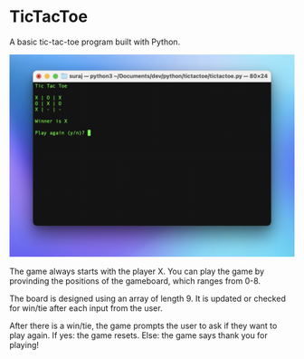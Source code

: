 # TicTacToe
A basic tic-tac-toe program built with Python.

![Preview of the game](preview.png)

The game always starts with the player X. You can play the game by provinding the positions of the gameboard, which ranges from 0-8. 

The board is designed using an array of length 9. It is updated or checked for win/tie after each input from the user.

After there is a win/tie, the game prompts the user to ask if they want to play again.
  If yes: the game resets.
  Else: the game says thank you for playing!
